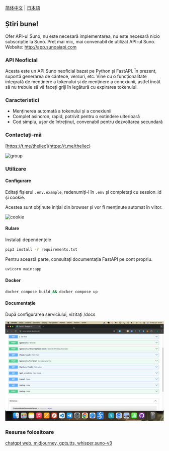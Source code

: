 [简体中文](README_ZH.md) | [日本語](README_JA.md)

## Știri bune!

Ofer API-ul Suno, nu este necesară implementarea, nu este necesară nicio subscripție la Suno. Preț mai mic, mai convenabil de utilizat API-ul Suno. Website: http://app.sunoaiapi.com

### API Neoficial

Acesta este un API Suno neoficial bazat pe Python și FastAPI. În prezent, suportă generarea de cântece, versuri, etc.
Vine cu o funcționalitate integrată de menținere a tokenului și de menținere a conexiunii, astfel încât să nu trebuie să vă faceți griji în legătură cu expirarea tokenului.

### Caracteristici

- Menținerea automată a tokenului și a conexiunii
- Complet asincron, rapid, potrivit pentru o extindere ulterioară
- Cod simplu, ușor de întreținut, convenabil pentru dezvoltarea secundară

### Contactați-mă

[https://t.me/theliec](https://t.me/theliec)

![group](./images/WechatIMG148.jpg)

### Utilizare

#### Configurare

Editați fișierul `.env.example`, redenumiți-l în `.env` și completați cu session_id și cookie.

Acestea sunt obținute inițial din browser și vor fi menținute automat în viitor.

![cookie](./images/cover.png)

#### Rulare

Instalați dependențele

```bash
pip3 install -r requirements.txt
```

Pentru această parte, consultați documentația FastAPI pe cont propriu.

```bash
uvicorn main:app
```

#### Docker

```bash
docker compose build && docker compose up
```

#### Documentație

După configurarea serviciului, vizitați /docs

![docs](./images/docs.png)

### Resurse folositoare

[chatgpt web, midjourney, gpts,tts, whisper,suno-v3](https://github.com/Dooy/chatgpt-web-midjourney-proxy)
